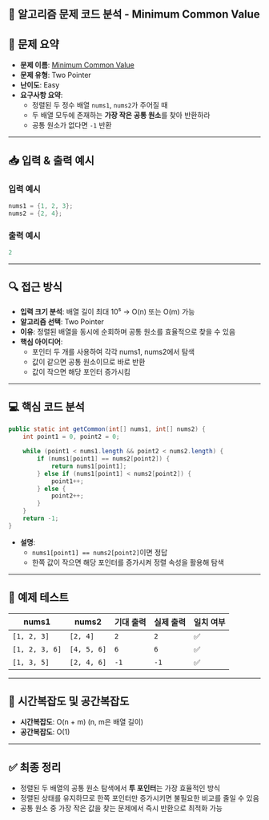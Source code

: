 ## 🧠 알고리즘 문제 코드 분석 - Minimum Common Value

## 📌 문제 요약
- **문제 이름**: [Minimum Common Value](https://leetcode.com/problems/minimum-common-value/description/)
- **문제 유형**: Two Pointer
- **난이도**: Easy
- **요구사항 요약**:
  - 정렬된 두 정수 배열 `nums1`, `nums2`가 주어질 때
  - 두 배열 모두에 존재하는 **가장 작은 공통 원소**를 찾아 반환하라
  - 공통 원소가 없다면 `-1` 반환

---

## 📥 입력 & 출력 예시

### 입력 예시
```java
nums1 = {1, 2, 3};
nums2 = {2, 4};
```

### 출력 예시
```java
2
```

---

## 🔍 접근 방식

- **입력 크기 분석**: 배열 길이 최대 10⁵ → O(n) 또는 O(m) 가능
- **알고리즘 선택**: Two Pointer
- **이유**: 정렬된 배열을 동시에 순회하며 공통 원소를 효율적으로 찾을 수 있음
- **핵심 아이디어**:
  - 포인터 두 개를 사용하여 각각 nums1, nums2에서 탐색
  - 값이 같으면 공통 원소이므로 바로 반환
  - 값이 작으면 해당 포인터 증가시킴

---

## 💻 핵심 코드 분석

```java
public static int getCommon(int[] nums1, int[] nums2) {
    int point1 = 0, point2 = 0;

    while (point1 < nums1.length && point2 < nums2.length) {
        if (nums1[point1] == nums2[point2]) {
            return nums1[point1];
        } else if (nums1[point1] < nums2[point2]) {
            point1++;
        } else {
            point2++;
        }
    }
    return -1;
}
```

- **설명**:
  - `nums1[point1] == nums2[point2]`이면 정답
  - 한쪽 값이 작으면 해당 포인터를 증가시켜 정렬 속성을 활용해 탐색

---

## 🧪 예제 테스트

| nums1 | nums2 | 기대 출력 | 실제 출력 | 일치 여부 |
|--------|--------|--------------|--------------|------------|
| `[1, 2, 3]` | `[2, 4]` | `2` | `2` | ✅ |
| `[1, 2, 3, 6]` | `[4, 5, 6]` | `6` | `6` | ✅ |
| `[1, 3, 5]` | `[2, 4, 6]` | `-1` | `-1` | ✅ |

---

## 📝 시간복잡도 및 공간복잡도

- **시간복잡도**: O(n + m) (n, m은 배열 길이)
- **공간복잡도**: O(1)

---

## ✅ 최종 정리

- 정렬된 두 배열의 공통 원소 탐색에서 **투 포인터**는 가장 효율적인 방식
- 정렬된 상태를 유지하므로 한쪽 포인터만 증가시키면 불필요한 비교를 줄일 수 있음
- 공통 원소 중 가장 작은 값을 찾는 문제에서 즉시 반환으로 최적화 가능